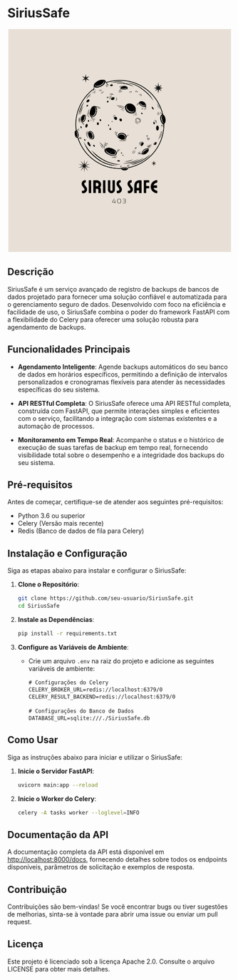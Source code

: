 # SiriusSafe

<p align="center">
  <img src="logo.png">
</p>

## Descrição

SiriusSafe é um serviço avançado de registro de backups de bancos de dados projetado para fornecer uma solução confiável e automatizada para o gerenciamento seguro de dados. Desenvolvido com foco na eficiência e facilidade de uso, o SiriusSafe combina o poder do framework FastAPI com a flexibilidade do Celery para oferecer uma solução robusta para agendamento de backups.

## Funcionalidades Principais

- **Agendamento Inteligente**: Agende backups automáticos do seu banco de dados em horários específicos, permitindo a definição de intervalos personalizados e cronogramas flexíveis para atender às necessidades específicas do seu sistema.
  
- **API RESTful Completa**: O SiriusSafe oferece uma API RESTful completa, construída com FastAPI, que permite interações simples e eficientes com o serviço, facilitando a integração com sistemas existentes e a automação de processos.

- **Monitoramento em Tempo Real**: Acompanhe o status e o histórico de execução de suas tarefas de backup em tempo real, fornecendo visibilidade total sobre o desempenho e a integridade dos backups do seu sistema.

## Pré-requisitos

Antes de começar, certifique-se de atender aos seguintes pré-requisitos:

- Python 3.6 ou superior
- Celery (Versão mais recente)
- Redis (Banco de dados de fila para Celery)

## Instalação e Configuração

Siga as etapas abaixo para instalar e configurar o SiriusSafe:

1. **Clone o Repositório**: 
    ```bash
    git clone https://github.com/seu-usuario/SiriusSafe.git
    cd SiriusSafe
    ```

2. **Instale as Dependências**:
    ```bash
    pip install -r requirements.txt
    ```

3. **Configure as Variáveis de Ambiente**:
    - Crie um arquivo `.env` na raiz do projeto e adicione as seguintes variáveis de ambiente:
        ```plaintext
        # Configurações do Celery
        CELERY_BROKER_URL=redis://localhost:6379/0
        CELERY_RESULT_BACKEND=redis://localhost:6379/0

        # Configurações do Banco de Dados
        DATABASE_URL=sqlite:///./SiriusSafe.db
        ```

## Como Usar

Siga as instruções abaixo para iniciar e utilizar o SiriusSafe:

1. **Inicie o Servidor FastAPI**:
    ```bash
    uvicorn main:app --reload
    ```

2. **Inicie o Worker do Celery**:
    ```bash
    celery -A tasks worker --loglevel=INFO
    ```

## Documentação da API

A documentação completa da API está disponível em [http://localhost:8000/docs](http://localhost:8000/docs), fornecendo detalhes sobre todos os endpoints disponíveis, parâmetros de solicitação e exemplos de resposta.

## Contribuição

Contribuições são bem-vindas! Se você encontrar bugs ou tiver sugestões de melhorias, sinta-se à vontade para abrir uma issue ou enviar um pull request.

## Licença

Este projeto é licenciado sob a licença Apache 2.0. Consulte o arquivo LICENSE para obter mais detalhes.

